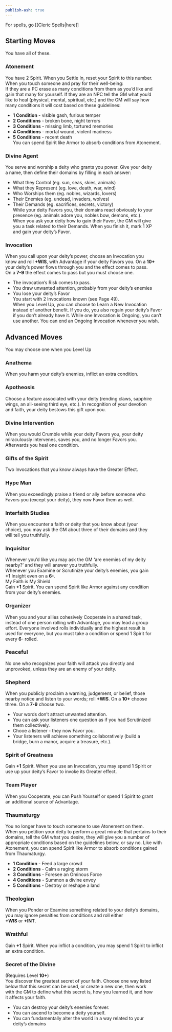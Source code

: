 ```yaml
---  
publish-ash: true  
---  
```

For spells, go [[Cleric Spells|here]]  
## Starting Moves   
You have all of these.  
### Atonement  
You have 2 Spirit. <span class="move-trigger">When you Settle In,</span> reset your Spirit to this number.  
When you touch someone and pray for their well-being:  
If they are a PC erase as many conditions from them as you’d like and  
gain that many for yourself. If they are an NPC tell the GM what you’d  
like to heal (physical, mental, spiritual, etc.) and the GM will say how  
many conditions it will cost based on these guidelines:  
- **1 Condition** - visible gash, furious temper  
- **2 Conditions** - broken bone, night terrors  
- **3 Conditions** - missing limb, tortured memories  
- **4 Conditions** - mortal wound, violent madness  
- **5 Conditions** - recent death  
You can spend Spirit like Armor to absorb conditions from Atonement.  
  
### Divine Agent  
You serve and worship a deity who grants you power. Give your deity  
a name, then define their domains by filling in each answer:  
- What they Control (eg. sun, seas, skies, animals)  
- What they Represent (eg. love, death, war, wind)  
- Who Worships them (eg. nobles, wizards, lovers)  
- Their Enemies (eg. undead, invaders, wolves)  
- Their Demands (eg. sacrifices, secrets, victory)  
<span class="move-trigger">While your deity Favors you,</span> their domains react obviously to your  
presence (eg. animals adore you, nobles bow, demons, etc.).  
<span class="move-trigger">When you ask your deity how to gain their Favor,</span> the GM will give  
you a task related to their Demands. <span class="move-trigger">When you finish it,</span> mark 1 XP  
and gain your deity’s Favor.  
  
### Invocation  
<span class="move-trigger">When you call upon your deity’s power,</span> choose an Invocation you  
know and roll **+WIS**, with Advantage if your deity Favors you. On a **10+**  
your deity’s power flows through you and the effect comes to pass.  
On a  **7-9** the effect comes to pass but you must choose one.  
- The invocation’s Risk comes to pass.  
- You draw unwanted attention, probably from your deity’s enemies  
- You lose your deity’s Favor  
You start with 2 Invocations known (see Page 49).  
<span class="move-trigger">When you Level Up,</span> you can choose to Learn a New Invocation  
instead of another benefit. If you do, you also regain your deity’s Favor  
if you don’t already have it. <span class="move-trigger">While one Invocation is Ongoing,</span> you can’t  
use another. You can end an Ongoing Invocation whenever you wish.  
  
## Advanced Moves  
You may choose one when you Level Up  
### Anathema  
<span class="move-trigger">When you harm your deity’s enemies,</span> inflict an extra condition.  
  
### Apotheosis  
Choose a feature associated with your deity (rending claws, sapphire  
wings, an all-seeing third eye, etc.). In recognition of your devotion  
and faith, your deity bestows this gift upon you.  
  
### Divine Intervention  
<span class="move-trigger">When you would Crumble while your deity Favors you,</span> your deity  
miraculously intervenes, saves you, and no longer Favors you.  
Afterwards you heal one condition.  
  
### Gifts of the Spirit  
Two Invocations that you know always have the Greater Effect.  
  
### Hype Man  
When you exceedingly praise a friend or ally before someone who  
Favors you (except your deity), they now Favor them as well.  
  
### Interfaith Studies  
When you encounter a faith or deity that you know about (your  
choice), you may ask the GM about three of their domains and they  
will tell you truthfully.  
  
### Inquisitor  
Whenever you’d like you may ask the GM ‘are enemies of my deity  
nearby?’ and they will answer you truthfully.  
<span class="move-trigger">Whenever you Examine or Scrutinize your deity’s enemies,</span> you gain  
 **+1** Insight even on a  **6-**.  
My Faith is My Shield  
Gain  **+1** Spirit. You can spend Spirit like Armor against any condition  
from your deity’s enemies.  
  
### Organizer  
<span class="move-trigger">When you and your allies cohesively Cooperate in a shared task,</span>  
instead of one person rolling with Advantage, you may lead a group  
effort. Everyone involved rolls individually and the highest result is  
used for everyone, but you must take a condition or spend 1 Spirit for  
every  **6-** rolled.  
  
### Peaceful  
No one who recognizes your faith will attack you directly and  
unprovoked, unless they are an enemy of your deity.  
  
### Shepherd  
<span class="move-trigger">When you publicly proclaim a warning,</span> judgement, or belief, those  
nearby notice and listen to your words; roll **+WIS**. On a  **10+** choose  
three. On a  **7-9** choose two.  
- Your words don’t attract unwanted attention.  
- You can ask your listeners one question as if you had Scrutinized  
them collectively.  
- Chooe a listener - they now Favor you.  
- Your listeners will achieve something collaboratively (build a  
bridge, burn a manor, acquire a treasure, etc.).  
  
### Spirit of Greatness  
Gain  **+1** Spirit. <span class="move-trigger">When you use an Invocation,</span> you may spend 1 Spirit or  
use up your deity’s Favor to invoke its Greater effect.  
  
### Team Player  
<span class="move-trigger">When you Cooperate,</span> you can Push Yourself or spend 1 Spirit to grant  
an additional source of Advantage.  
  
### Thaumaturgy  
You no longer have to touch someone to use Atonement on them.  
<span class="move-trigger">When you petition your deity to perform a great miracle that pertains to their domains</span>, tell the GM what you desire, they will give you a number of appropriate conditions based on the guidelines below, or say no. Like with Atonement, you can spend Spirit like Armor to absorb conditions gained from Thaumaturgy.  
- **1 Condition** - Feed a large crowd  
- **2 Conditions** - Calm a raging storm  
- **3 Conditions** - Foresee an Ominous Force  
- **4 Conditions** - Summon a divine envoy  
- **5 Conditions** - Destroy or reshape a land  
  
### Theologian  
<span class="move-trigger">When you Ponder or Examine something related to your deity’s domains,</span> you may ignore penalties from conditions and roll either  
 **+WIS** or  **+INT**.  
  
### Wrathful  
Gain  **+1** Spirit. <span class="move-trigger">When you inflict a condition,</span> you may spend 1 Spirit to inflict an extra condition.  
  
### Secret of the Divine   
(Requires Level  **10+**)  
You discover the greatest secret of your faith. Choose one way listed  
below that this secret can be used, or create a new one, then work  
with the GM to define what this secret is, how you learned it, and how  
it affects your faith.  
- You can destroy your deity’s enemies forever.  
- You can ascend to become a deity yourself.  
- You can fundamentally alter the world in a way related to your  
deity’s domains